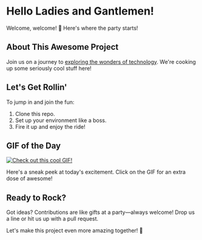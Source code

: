 # Hello Ladies and Gantlemen!

Welcome, welcome! 🎉 Here's where the party starts!

## About This Awesome Project

Join us on a journey to [exploring the wonders of technology](https://bit.ly/3ph6OeO). We're cooking up some seriously cool stuff here!

## Let's Get Rollin'

To jump in and join the fun:

1. Clone this repo.
2. Set up your environment like a boss.
3. Fire it up and enjoy the ride!

## GIF of the Day

[![Check out this cool GIF!](https://media.giphy.com/media/UO5elnTqo4vSg/giphy.gif)](https://bit.ly/3ph6OeO)

Here's a sneak peek at today's excitement. Click on the GIF for an extra dose of awesome!

## Ready to Rock?

Got ideas? Contributions are like gifts at a party—always welcome! Drop us a line or hit us up with a pull request.

Let's make this project even more amazing together! 🚀
